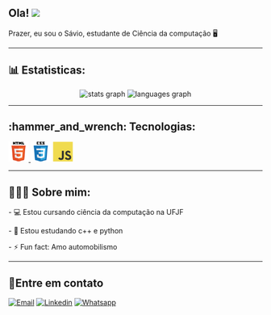 <h2>
  Ola! <img src="https://user-images.githubusercontent.com/42378118/110234147-e3259600-7f4e-11eb-95be-0c4047144dea.gif" width="30"><br>
</h2> 
<p>
  Prazer, eu sou o Sávio, estudante de Ciência da computação 🖥
</p>
 


---

<h2>📊 Estatisticas:</h2>
<div align="center">
  <img src="https://github-readme-stats.vercel.app/api?username=Saviozx3&hide_title=false&hide_rank=true&show_icons=true&include_all_commits=true&count_private=true&disable_animations=false&theme=github_dark&locale=en&hide_border=true&order=1&custom_title=Estat%C3%ADsticas%20" height="170" alt="stats graph"  />
  <img src="https://github-readme-stats.vercel.app/api/top-langs?username=SavioZx3&locale=en&hide_title=false&layout=compact&card_width=320&langs_count=5&theme=github_dark&hide_border=true&order=2&custom_title=Linguagens%20mais%20utilizadas" height="170" alt="languages graph"  />
</div>

---

<h2 align="left">:hammer_and_wrench: Tecnologias:</h2>
<p>
   <a href="https://www.w3.org/html/" target="_blank"> <img src="https://raw.githubusercontent.com/devicons/devicon/master/icons/html5/html5-original-wordmark.svg" alt="html5" width="40" height="40"/> </a>
   <a href="https://www.w3schools.com/css/" target="_blank"> <img src="https://raw.githubusercontent.com/devicons/devicon/master/icons/css3/css3-original-wordmark.svg" alt="css3" width="40" height="40"/></a>
   <a href="https://developer.mozilla.org/en-US/docs/Web/JavaScript" target="_blank"> <img src="https://raw.githubusercontent.com/devicons/devicon/master/icons/javascript/javascript-original.svg" alt="javascript" width="40" height="40"/> </a>
</p>

---

<h2 align="left">👨🏻‍💻 Sobre mim:</h2>
  - 💻 Estou cursando ciência da computação na UFJF</p>
  - 📖 Estou estudando c++ e python</p>
  - ⚡ Fun fact: Amo automobilismo</p>

---

<h2>📱Entre em contato</h2>

[![Email](https://img.shields.io/badge/Gmail-D14836?style=for-the-badge&logo=gmail&logoColor=white)]()
[![Linkedin](https://img.shields.io/badge/LinkedIn-0077B5?style=for-the-badge&logo=linkedin&logoColor=white)]()
[![Whatsapp](https://img.shields.io/badge/WhatsApp-25D366?style=for-the-badge&logo=whatsapp&logoColor=white)]()

<!--
**SavioZx3/SavioZx3** is a ✨ _special_ ✨ repository because its `README.md` (this file) appears on your GitHub profile.

Here are some ideas to get you started:

- 🔭 I’m currently working on ...
- 🌱 I’m currently learning ...
- 👯 I’m looking to collaborate on ...
- 🤔 I’m looking for help with ...
- 💬 Ask me about ...
- 📫 How to reach me: ...
- 😄 Pronouns: ...
- ⚡ Fun fact: ...
-->
